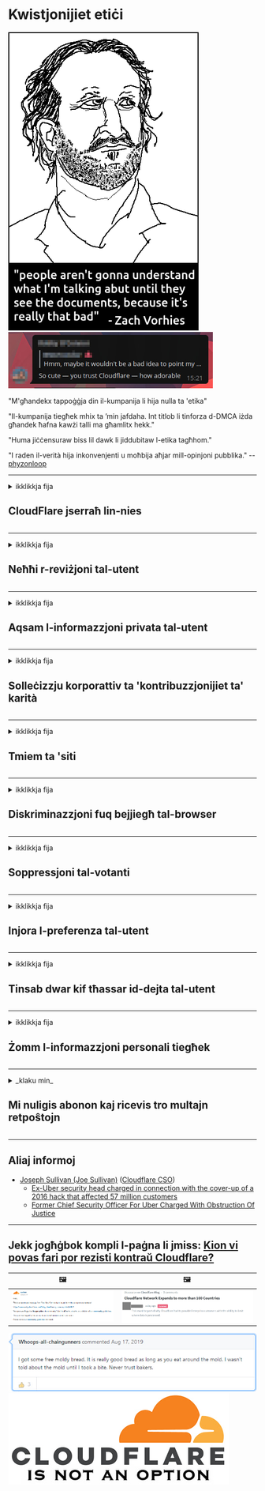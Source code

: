 # Kwistjonijiet etiċi

![](../image/itsreallythatbad.jpg)
![](../image/telegram/c81238387627b4bfd3dcd60f56d41626.jpg)

"M'għandekx tappoġġja din il-kumpanija li hija nulla ta 'etika"

"Il-kumpanija tiegħek mhix ta ’min jafdaha. Int titlob li tinforza d-DMCA iżda għandek ħafna kawżi talli ma għamlitx hekk."

"Huma jiċċensuraw biss lil dawk li jiddubitaw l-etika tagħhom."

"I raden il-verità hija inkonvenjenti u moħbija aħjar mill-opinjoni pubblika."  -- [phyzonloop](https://twitter.com/phyzonloop)


---


<details>
<summary>ikklikkja fija

## CloudFlare jserraħ lin-nies
</summary>


Cloudflare qed tibgħat emails spam lil utenti li mhumiex Cloudflare.

- Ibgħat biss emails lil abbonati li għażlu
- Meta l-utent jgħid "stop", imbagħad jieqaf jibgħat email

Hija dik sempliċi. Imma Cloudflare ma jimpurtahx.
Cloudflare qal li bl-użu tas-servizz tagħhom jistgħu jwaqqfu lill-ispammers jew l-attakkanti kollha.
Kif nistgħu nwaqqfu Cloudflare mingħajr ma nattivaw Cloudflare?


| 🖼 | 🖼 |
| --- | --- |
| ![](../image/cfspam01.jpg) | ![](../image/cfspam03.jpg) |
| ![](../image/cfspam02.jpg) | ![](../image/cfspambrittany.jpg)<br>![](../image/cfspamtwtr.jpg) |
| ![](../image/cfspam04.jpg) | ![](../image/cfspam05.jpg) |

</details>

---

<details>
<summary>ikklikkja fija

## Neħħi r-reviżjoni tal-utent
</summary>


Cloudflare jiċċensura reviżjonijiet negattivi.
Jekk tibgħat test anti-Cloudflare fuq Twitter, għandek iċ-ċans li tikseb tweġiba mill-impjegat ta 'Cloudflare b'messaġġ "Le, mhuwiex".
Jekk tibgħat reviżjoni negattiva fuq kwalunkwe sit ta 'reviżjoni, huma jippruvaw jiċċensurawha.


| 🖼 | 🖼 |
| --- | --- |
| ![](../image/cfcenrev_01.jpg)<br>![](../image/cfcenrev_02.jpg) | ![](../image/cfcenrev_03.jpg) |

</details>

---

<details>
<summary>ikklikkja fija

## Aqsam l-informazzjoni privata tal-utent
</summary>


Cloudflare għandu problema ta ’fastidju massiv.
Cloudflare jikkondividi informazzjoni personali ta 'dawk li jilmentaw dwar siti ospitati.
Kultant jitolbuk tipprovdi l-identità vera tiegħek.
Jekk ma tridx tkun iffastidjat, attakkat, swatted jew maqtul, aħjar tibqa 'l bogħod mill-websajts Cloudflared.


| 🖼 | 🖼 |
| --- | --- |
| ![](../image/cfdox_what.jpg) | ![](../image/cfdox_swat.jpg) |
| ![](../image/cfdox_kill.jpg) | ![](../image/cfdox_threat.jpg) |
| ![](../image/cfdox_dox.jpg) | ![](../image/cfdox_ex1.jpg) |
| ![](../image/cfabuseform.jpg) | ![](../image/cfdox_ex2.jpg) |

</details>

---

<details>
<summary>ikklikkja fija

## Solleċizzju korporattiv ta 'kontribuzzjonijiet ta' karità
</summary>


CloudFlare qed titlob għal kontribuzzjonijiet ta 'karità.
Huwa pjuttost tal-waħx li korporazzjoni Amerikana titlob għall-karità flimkien ma 'organizzazzjonijiet bla skop ta' qligħ li għandhom kawżi tajbin.
Jekk inti tixtieq li timblokka nies jew taħli l-ħin ta 'nies oħra, inti tista' tkun trid tordna xi pizza għall-impjegati ta 'Cloudflare.


![](../image/cfdonate.jpg)

</details>

---

<details>
<summary>ikklikkja fija

## Tmiem ta 'siti
</summary>


X'se tagħmel jekk is-sit tiegħek jinżel f'daqqa?
Hemm rapporti li Cloudflare qed tħassar il-konfigurazzjoni tal-utent jew twaqqaf is-servizz mingħajr ebda twissija, skiet.
Nissuġġerixxu li ssib fornitur aħjar.

![](../image/cftmnt.jpg)

</details>

---

<details>
<summary>ikklikkja fija

## Diskriminazzjoni fuq bejjiegħ tal-browser
</summary>


CloudFlare jagħti trattament preferenzjali lil dawk li jużaw Firefox waqt li jagħti trattament ostili lil utenti ta 'mhux Tor-Browser fuq Tor.
L-utenti tat-Tor li bi dritt jirrifjutaw li jeżegwixxu javascript bla ħlas jirċievu wkoll trattament ostili.
Din l-inugwaljanza fl-aċċess hija abbuż tan-newtralità tan-netwerk u abbuż ta 'poter.

![](../image/browdifftbcx.gif)

- Xellug: Tor Browser, lemin: Chrome. L-istess indirizz IP.

![](../image/browserdiff.jpg)

- Xellug: Tor Browser Javascript Disabled, Cookie Enabled
- Dritt: Chrome Javascript Attivat, Cookie b'Diżabilità

![](../image/cfsiryoublocked.jpg)

- QuteBrowser (browser minuri) mingħajr Tor (Clearnet IP)

| ***Browser*** | ***Aċċess għat-trattament*** |
| --- | --- |
| Tor Browser (Javascript attivat) | aċċess permess |
| Firefox (Javascript attivat) | aċċess iddegradat |
| Chromium (Javascript attivat) | aċċess iddegradat |
| Chromium or Firefox (Javascript diżattivat) | aċċess miċħud |
| Chromium or Firefox (Cookie b'diżabilità) | aċċess miċħud |
| QuteBrowser | aċċess miċħud |
| lynx | aċċess miċħud |
| w3m | aċċess miċħud |
| wget | aċċess miċħud |


Għaliex ma tużax buttuna Awdjo biex issolvi sfida faċli?

Iva, hemm buttuna awdjo, iżda dejjem ma taħdimx fuq Tor.
Int ikollok dan il-messaġġ meta tikklikkja fuqu:

```
Erġa 'erġa' aktar tard
Il-kompjuter jew in-netwerk tiegħek jistgħu jibagħtu mistoqsijiet awtomatizzati.
Biex nipproteġu l-utenti tagħna, ma nistgħux nipproċessaw it-talba tiegħek issa.
Għal aktar dettalji żur il-paġna ta ’għajnuna tagħna
```

</details>

---

<details>
<summary>ikklikkja fija

## Soppressjoni tal-votanti
</summary>


Il-votanti fl-istati tal-Istati Uniti jirreġistraw biex jivvutaw fl-aħħar permezz tal-websajt tas-segretarju tal-istat fl-istat tar-residenza tagħhom.
Uffiċċji tas-segretarju tal-istat ikkontrollati Repubblikani jimpenjaw ruħhom fit-trażżin tal-votanti billi jipprezentaw il-websajt tas-segretarju tal-istat permezz ta 'Cloudflare.
It-trattament ostili ta 'Cloudflare għall-utenti tat-Tor, il-pożizzjoni MITM tiegħu bħala punt ta' sorveljanza globali ċentralizzat, u r-rwol detrimentali tiegħu b'mod ġenerali jagħmel il-votanti prospettivi ħerqana milli jirreġistraw.
Il-liberali b’mod partikolari għandhom it-tendenza li jħaddnu l-privatezza.
Il-formoli tar-reġistrazzjoni tal-votanti jiġbru informazzjoni sensittiva dwar il-jegħleb politiku tal-votant, l-indirizz fiżiku personali, in-numru tas-sigurtà soċjali, u d-data tat-twelid.
Ħafna mill-istati jagħmlu biss sett ta 'dik l-informazzjoni disponibbli għall-pubbliku, iżda Cloudflare jara dik l-informazzjoni kollha meta xi ħadd jirreġistra biex jivvota.

Innota li r-reġistrazzjoni tal-karta ma tevitax Cloudflare għaliex is-segretarju tal-ħaddiema tal-persunal tad-dħul tad-dejta tal-istat x'aktarx juża l-websajt Cloudflare biex idaħħal id-dejta.

| 🖼 | 🖼 |
| --- | --- |
| ![](../image/cfvotm_01.jpg) | ![](../image/cfvotm_02.jpg) |

- Change.org hija websajt famuża biex tiġbor il-voti u tieħu azzjoni.
“in-nies kullimkien qed jibdew kampanji, jimmobilizzaw il-partitarji, u jaħdmu ma ’dawk li jieħdu d-deċiżjonijiet biex imexxu soluzzjonijiet.”
Sfortunatament, ħafna nies ma jistgħux jaraw change.org xejn minħabba l-filtru aggressiv ta 'Cloudflare.
Huma qed jiġu mblukkati milli jiffirmaw il-petizzjoni, u b'hekk jeskluduhom minn proċess demokratiku.
L-użu ta 'pjattaforma oħra mhux cloudflared bħal OpenPetition jgħin biex jirrimedja l-problema.

| 🖼 | 🖼 |
| --- | --- |
| ![](../image/changeorgasn.jpg) | ![](../image/changeorgtor.jpg) |

- Il-"Proġett Athenian" ta 'Cloudflare joffri protezzjoni b'xejn fuq livell ta' intrapriża għall-websajts tal-istat u l-elezzjoni lokali.
Huma qalu li "l-kostitwenti tagħhom jistgħu jaċċessaw l-informazzjoni elettorali u r-reġistrazzjoni tal-votanti" iżda din hija gidba għax ħafna nies sempliċement ma jistgħux jibbrawżjaw is-sit.

</details>

---

<details>
<summary>ikklikkja fija

## Injora l-preferenza tal-utent
</summary>


Jekk ma tagħtix xi ħaġa, tistenna li ma tirċievi l-ebda email dwarha.
Cloudflare jinjora l-preferenza tal-utent u jaqsam dejta ma ’korporazzjonijiet ta’ partijiet terzi mingħajr il-kunsens tal-klijent.
Jekk qed tuża l-pjan liberu tagħhom, huma xi kultant jibagħtulek email biex titlob li tixtri abbonament fix-xahar.

![](../image/cfviopl_tp.jpg)

</details>

---

<details>
<summary>ikklikkja fija

## Tinsab dwar kif tħassar id-dejta tal-utent
</summary>


Skond dan il-blog ta 'l-ex-cloudflare tal-klijent, Cloudflare tinsab dwar kif tħassar il-kontijiet.
Illum il-ġurnata, bosta kumpaniji jżommu d-dejta tiegħek wara li għalqet jew neħħejt il-kont tiegħek.
Ħafna mill-kumpaniji t-tajba jsemmu dwar dan fil-politika tal-privatezza tagħhom.
Cloudflare? Le.

```
2019-08-05 CloudFlare bagħatni konferma li neħħew il-kont tiegħi.
2019-10-02 Irċevejt imejl mingħand CloudFlare "għaliex jien klijent"
```

Cloudflare ma kienx jaf dwar il-kelma "neħħi".
Jekk tassew jitneħħa, għaliex dan l-ex-klijent irċieva email?
Huwa semma wkoll li l-politika ta ’privatezza ta’ Cloudflare ma ssemmix dwarha.

```
Il-politika l-ġdida tagħhom ta 'privatezza ma tagħmel l-ebda aċċenn dwar iż-żamma tad-dejta għal sena.
```

![](../image/cfviopl_notdel.jpg)

Kif tista 'tafda Cloudflare jekk il-politika ta' privatezza tagħhom hija LIE?

</details>

---

<details>
<summary>ikklikkja fija

## Żomm l-informazzjoni personali tiegħek
</summary>


It-tħassir tal-kont Cloudflare huwa ta 'livell iebes.

```
Issottometti biljett ta 'appoġġ billi tuża l-kategorija "Kont",
u titlob tħassir tal-kont fil-korp tal-messaġġ.
Ma għandu jkollok l-ebda dominju jew karti ta 'kreditu mehmuża mal-kont tiegħek qabel ma titlob it-tħassir.
```

Int tirċievi din l-email ta 'konferma.

![](../image/cf_deleteandkeep.jpg)

"Bdejna nipproċessaw it-talba tat-tħassir tiegħek" iżda "Aħna se nkomplu naħżnu l-informazzjoni personali tiegħek".

Tista '"tafda" dan?

</details>

---

<details>
<summary>_klaku min_

## Mi nuligis abonon kaj ricevis tro multajn retpoŝtojn
</summary>


La uzanto nuligis sian 'Cloudflare stream' abonon kaj li ricevas retpoŝtajn memorigilojn ĉiutage por rememorigi lin pri nuligita abono.
Ne estas malaprobita butono. Kiel vi ĉesas ĉi tiun frenezon?

![](../image/barrageemailcancelsubscription.jpg)

Cloudflare diris al ĉi tiu uzanto kontakti subtenteamo kaj peti ĉiujn viajn enhavojn forigi.

- [t](https://web.archive.org/web/20210412165334/https://twitter.com/JohnHaldson/status/1381651569247088650)

</details>

---

## Aliaj informoj

- [Joseph Sullivan (Joe Sullivan)](../cloudflare_inc/cloudflare_members.md) ([Cloudflare CSO](https://twitter.com/eastdakota/status/1296522269313785862))
  - [Ex-Uber security head charged in connection with the cover-up of a 2016 hack that affected 57 million customers](https://www.businessinsider.com/uber-data-hack-security-head-joe-sullivan-charged-cover-up-2020-8)
  - [Former Chief Security Officer For Uber Charged With Obstruction Of Justice](https://www.justice.gov/usao-ndca/pr/former-chief-security-officer-uber-charged-obstruction-justice)


---

## Jekk jogħġbok kompli l-paġna li jmiss:   [Kion vi povas fari por rezisti kontraŭ Cloudflare?](mt.action.md)

|  🖼  |  🖼 |
| --- | --- |
| ![](../image/cfcommunity_ban.jpg) | ![](../image/censor_cloudflare_blogcomment.jpg) |

![](../image/freemoldybread.jpg)
![](../image/cfisnotanoption.jpg)
